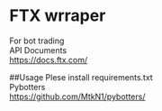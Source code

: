 # FTX wrraper
For bot trading
<br>
API Documents<br>
https://docs.ftx.com/
<br>

##Usage
Plese install requirements.txt
<br>
Pybotters
<br>
https://github.com/MtkN1/pybotters/
